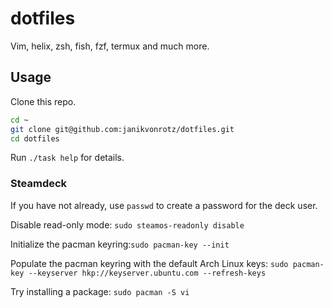 # dotfiles

Vim, helix, zsh, fish, fzf, termux and much more.

## Usage

Clone this repo.

```bash
cd ~
git clone git@github.com:janikvonrotz/dotfiles.git
cd dotfiles
```

Run `./task help` for details.

### Steamdeck

If you have not already, use `passwd` to create a password for the deck user.

Disable read-only mode: `sudo steamos-readonly disable`

Initialize the pacman keyring:`sudo pacman-key --init`

Populate the pacman keyring with the default Arch Linux keys: `sudo pacman-key --keyserver hkp://keyserver.ubuntu.com --refresh-keys`

Try installing a package: `sudo pacman -S vi`
